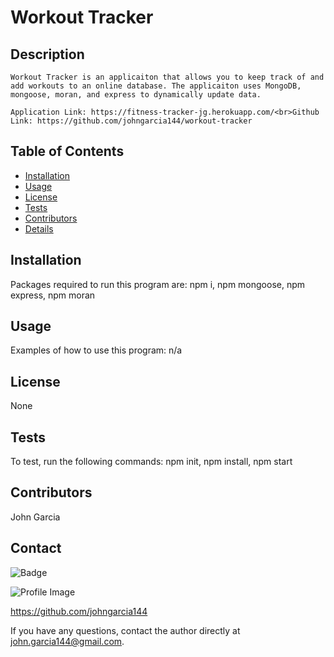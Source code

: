 
  # Workout Tracker 
  
  ## Description
    Workout Tracker is an applicaiton that allows you to keep track of and add workouts to an online database. The applicaiton uses MongoDB, mongoose, moran, and express to dynamically update data. 

    Application Link: https://fitness-tracker-jg.herokuapp.com/<br>Github Link: https://github.com/johngarcia144/workout-tracker

  ## Table of Contents
  - [Installation](#installation)
  - [Usage](#usage)
  - [License](#license)
  - [Tests](#tests)
  - [Contributors](#contributors)
  - [Details](#details)

  ## Installation
  Packages required to run this program are: npm i, npm mongoose, npm express, npm moran
  
  ## Usage
  Examples of how to use this program: n/a

  ## License
  None

  ## Tests
  To test, run the following commands: npm init, npm install, npm start

  ## Contributors
  John Garcia

  ## Contact
  
![Badge](https://img.shields.io/badge/Github-johngarcia144-4cbbb9) 
  
![Profile Image](https://github.com/johngarcia144.png?size=50)
  
https://github.com/johngarcia144
  
If you have any questions, contact the author directly at john.garcia144@gmail.com.
 
